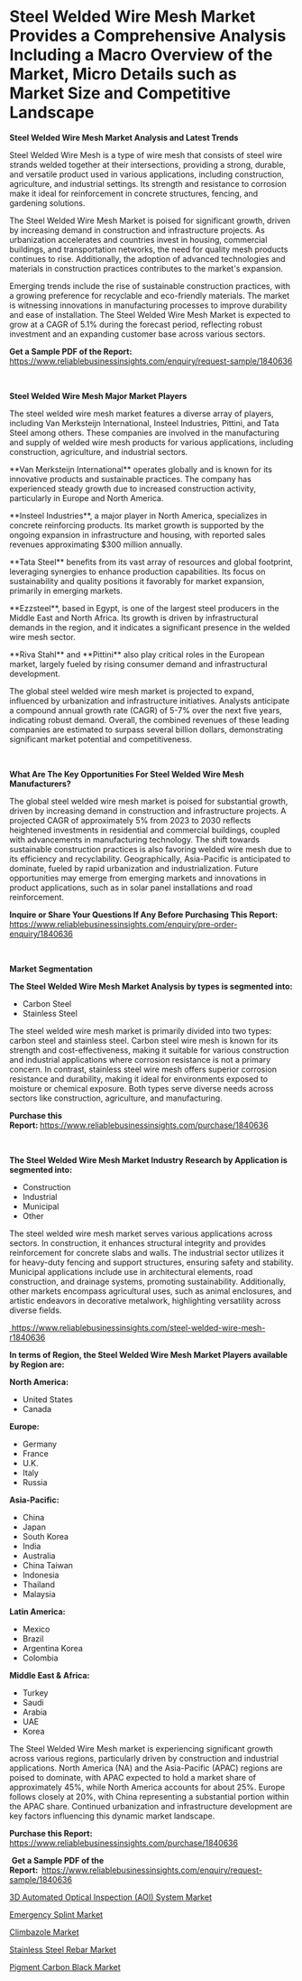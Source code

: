 <p><h1>Steel Welded Wire Mesh Market Provides a Comprehensive Analysis Including a Macro Overview of the Market, Micro Details such as Market Size and Competitive Landscape</h1></p><p><strong>Steel Welded Wire Mesh Market Analysis and Latest Trends</strong></p>
<p><p>Steel Welded Wire Mesh is a type of wire mesh that consists of steel wire strands welded together at their intersections, providing a strong, durable, and versatile product used in various applications, including construction, agriculture, and industrial settings. Its strength and resistance to corrosion make it ideal for reinforcement in concrete structures, fencing, and gardening solutions.</p><p>The Steel Welded Wire Mesh Market is poised for significant growth, driven by increasing demand in construction and infrastructure projects. As urbanization accelerates and countries invest in housing, commercial buildings, and transportation networks, the need for quality mesh products continues to rise. Additionally, the adoption of advanced technologies and materials in construction practices contributes to the market's expansion.</p><p>Emerging trends include the rise of sustainable construction practices, with a growing preference for recyclable and eco-friendly materials. The market is witnessing innovations in manufacturing processes to improve durability and ease of installation. The Steel Welded Wire Mesh Market is expected to grow at a CAGR of 5.1% during the forecast period, reflecting robust investment and an expanding customer base across various sectors.</p></p>
<p><strong>Get a Sample PDF of the Report:&nbsp;</strong> <a href="https://www.reliablebusinessinsights.com/enquiry/request-sample/1840636?utm_campaign=2179&utm_medium=2&utm_source=Github&utm_content=ia&utm_term=30012025&utm_id=steel-welded-wire-mesh">https://www.reliablebusinessinsights.com/enquiry/request-sample/1840636</a></p>
<p>&nbsp;</p>
<p><strong>Steel Welded Wire Mesh Major Market Players</strong></p>
<p><p>The steel welded wire mesh market features a diverse array of players, including Van Merksteijn International, Insteel Industries, Pittini, and Tata Steel among others. These companies are involved in the manufacturing and supply of welded wire mesh products for various applications, including construction, agriculture, and industrial sectors.</p><p>**Van Merksteijn International** operates globally and is known for its innovative products and sustainable practices. The company has experienced steady growth due to increased construction activity, particularly in Europe and North America.</p><p>**Insteel Industries**, a major player in North America, specializes in concrete reinforcing products. Its market growth is supported by the ongoing expansion in infrastructure and housing, with reported sales revenues approximating $300 million annually.</p><p>**Tata Steel** benefits from its vast array of resources and global footprint, leveraging synergies to enhance production capabilities. Its focus on sustainability and quality positions it favorably for market expansion, primarily in emerging markets.</p><p>**Ezzsteel**, based in Egypt, is one of the largest steel producers in the Middle East and North Africa. Its growth is driven by infrastructural demands in the region, and it indicates a significant presence in the welded wire mesh sector.</p><p>**Riva Stahl** and **Pittini** also play critical roles in the European market, largely fueled by rising consumer demand and infrastructural development.</p><p>The global steel welded wire mesh market is projected to expand, influenced by urbanization and infrastructure initiatives. Analysts anticipate a compound annual growth rate (CAGR) of 5-7% over the next five years, indicating robust demand. Overall, the combined revenues of these leading companies are estimated to surpass several billion dollars, demonstrating significant market potential and competitiveness.</p></p>
<p>&nbsp;</p>
<p><strong>What Are The Key Opportunities For Steel Welded Wire Mesh Manufacturers?</strong></p>
<p><p>The global steel welded wire mesh market is poised for substantial growth, driven by increasing demand in construction and infrastructure projects. A projected CAGR of approximately 5% from 2023 to 2030 reflects heightened investments in residential and commercial buildings, coupled with advancements in manufacturing technology. The shift towards sustainable construction practices is also favoring welded wire mesh due to its efficiency and recyclability. Geographically, Asia-Pacific is anticipated to dominate, fueled by rapid urbanization and industrialization. Future opportunities may emerge from emerging markets and innovations in product applications, such as in solar panel installations and road reinforcement.</p></p>
<p><strong>Inquire or Share Your Questions If Any Before Purchasing This Report:</strong> <a href="https://www.reliablebusinessinsights.com/enquiry/pre-order-enquiry/1840636?utm_campaign=2179&utm_medium=2&utm_source=Github&utm_content=ia&utm_term=30012025&utm_id=steel-welded-wire-mesh">https://www.reliablebusinessinsights.com/enquiry/pre-order-enquiry/1840636</a></p>
<p>&nbsp;</p>
<p><strong>Market Segmentation</strong></p>
<p><strong>The Steel Welded Wire Mesh Market Analysis by types is segmented into:</strong></p>
<p><ul><li>Carbon Steel</li><li>Stainless Steel</li></ul></p>
<p><p>The steel welded wire mesh market is primarily divided into two types: carbon steel and stainless steel. Carbon steel wire mesh is known for its strength and cost-effectiveness, making it suitable for various construction and industrial applications where corrosion resistance is not a primary concern. In contrast, stainless steel wire mesh offers superior corrosion resistance and durability, making it ideal for environments exposed to moisture or chemical exposure. Both types serve diverse needs across sectors like construction, agriculture, and manufacturing.</p></p>
<p><strong>Purchase this Report:&nbsp;</strong><a href="https://www.reliablebusinessinsights.com/purchase/1840636?utm_campaign=2179&utm_medium=2&utm_source=Github&utm_content=ia&utm_term=30012025&utm_id=steel-welded-wire-mesh">https://www.reliablebusinessinsights.com/purchase/1840636</a></p>
<p>&nbsp;</p>
<p><strong>The Steel Welded Wire Mesh Market Industry Research by Application is segmented into:</strong></p>
<p><ul><li>Construction</li><li>Industrial</li><li>Municipal</li><li>Other</li></ul></p>
<p><p>The steel welded wire mesh market serves various applications across sectors. In construction, it enhances structural integrity and provides reinforcement for concrete slabs and walls. The industrial sector utilizes it for heavy-duty fencing and support structures, ensuring safety and stability. Municipal applications include use in architectural elements, road construction, and drainage systems, promoting sustainability. Additionally, other markets encompass agricultural uses, such as animal enclosures, and artistic endeavors in decorative metalwork, highlighting versatility across diverse fields.</p></p>
<p><a href="https://www.reliablebusinessinsights.com/steel-welded-wire-mesh-r1840636?utm_campaign=2179&utm_medium=2&utm_source=Github&utm_content=ia&utm_term=30012025&utm_id=steel-welded-wire-mesh">&nbsp;https://www.reliablebusinessinsights.com/steel-welded-wire-mesh-r1840636</a></p>
<p><strong>In terms of Region, the Steel Welded Wire Mesh Market Players available by Region are:</strong></p>
<p>
    <p> <strong> North America: </strong>
        <ul>
            <li>United States</li>
            <li>Canada</li>
        </ul>
        </p> 
    <p> <strong> Europe: </strong>
        <ul>
            <li>Germany</li>
            <li>France</li>
            <li>U.K.</li>
            <li>Italy</li>
            <li>Russia</li>
        </ul>
        </p> 
    <p> <strong> Asia-Pacific: </strong>
        <ul>
            <li>China</li>
            <li>Japan</li>
            <li>South Korea</li>
            <li>India</li>
            <li>Australia</li>
            <li>China Taiwan</li>
            <li>Indonesia</li>
            <li>Thailand</li>
            <li>Malaysia</li>
        </ul>
        </p> 
    <p> <strong> Latin America: </strong>
        <ul>
            <li>Mexico</li>
            <li>Brazil</li>
            <li>Argentina Korea</li>
            <li>Colombia</li>
        </ul>
        </p> 
    <p> <strong> Middle East & Africa: </strong>
        <ul>
            <li>Turkey</li>
            <li>Saudi</li>
            <li>Arabia</li>
            <li>UAE</li>
            <li>Korea</li>
        </ul>
    </p>
    </p>
<p><p>The Steel Welded Wire Mesh market is experiencing significant growth across various regions, particularly driven by construction and industrial applications. North America (NA) and the Asia-Pacific (APAC) regions are poised to dominate, with APAC expected to hold a market share of approximately 45%, while North America accounts for about 25%. Europe follows closely at 20%, with China representing a substantial portion within the APAC share. Continued urbanization and infrastructure development are key factors influencing this dynamic market landscape.</p></p>
<p><strong>Purchase this Report: </strong><a href="https://www.reliablebusinessinsights.com/purchase/1840636?utm_campaign=2179&utm_medium=2&utm_source=Github&utm_content=ia&utm_term=30012025&utm_id=steel-welded-wire-mesh">https://www.reliablebusinessinsights.com/purchase/1840636</a></p>
<p>&nbsp;<strong>Get a Sample PDF of the Report:&nbsp;&nbsp;</strong><a href="https://www.reliablebusinessinsights.com/enquiry/request-sample/1840636?utm_campaign=2179&utm_medium=2&utm_source=Github&utm_content=ia&utm_term=30012025&utm_id=steel-welded-wire-mesh">https://www.reliablebusinessinsights.com/enquiry/request-sample/1840636</a></p>
<p><strong></strong></p>
<p><p><a href="https://www.linkedin.com/pulse/positive-growth-outlook-global-3d-automated-optical-inspection-6f8yf?utm_campaign=2179&utm_medium=2&utm_source=Github&utm_content=ia&utm_term=30012025&utm_id=steel-welded-wire-mesh">3D Automated Optical Inspection (AOI) System Market</a></p><p><a href="https://www.linkedin.com/pulse/competitive-overview-emergency-splint-market-growth-insights-7vazc?utm_campaign=2179&utm_medium=2&utm_source=Github&utm_content=ia&utm_term=30012025&utm_id=steel-welded-wire-mesh">Emergency Splint Market</a></p><p><a href="https://github.com/rosamariarocque98/Market-Research-Report-List-1/blob/main/climbazole-market.md?utm_campaign=2179&utm_medium=2&utm_source=Github&utm_content=ia&utm_term=30012025&utm_id=steel-welded-wire-mesh">Climbazole Market</a></p><p><a href="https://github.com/MariaWashington76/Market-Research-Report-List-1/blob/main/stainless-steel-rebar-market.md?utm_campaign=2179&utm_medium=2&utm_source=Github&utm_content=ia&utm_term=30012025&utm_id=steel-welded-wire-mesh">Stainless Steel Rebar Market</a></p><p><a href="https://www.linkedin.com/pulse/future-pigment-carbon-black-market-industry-overview-reexf?utm_campaign=2179&utm_medium=2&utm_source=Github&utm_content=ia&utm_term=30012025&utm_id=steel-welded-wire-mesh">Pigment Carbon Black Market</a></p></p>